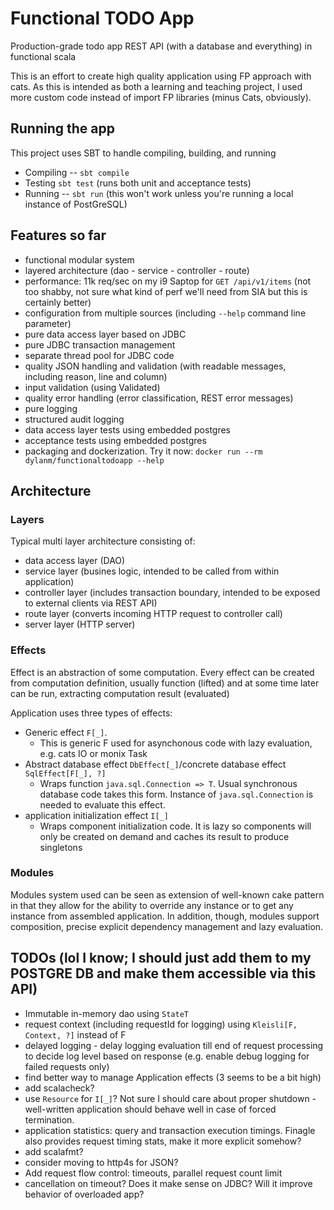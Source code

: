# Functional TODO App
Production-grade todo app REST API (with a database and everything) in functional scala

This is an effort to create high quality application using FP approach with cats.
As this is intended as both a learning and teaching project, I used more custom code instead of import FP libraries 
(minus Cats, obviously).

## Running the app

This project uses SBT to handle compiling, building, and running

- Compiling -- `sbt compile`
- Testing `sbt test` (runs both unit and acceptance tests)
- Running -- `sbt run` (this won't work unless you're running a local instance of PostGreSQL)

## Features so far

- functional modular system
- layered architecture (dao - service - controller - route)
- performance: 11k req/sec on my i9 Saptop for `GET /api/v1/items` (not too shabby, not sure what kind of perf we'll need from SIA but this is certainly better)
- configuration from multiple sources (including `--help` command line parameter)
- pure data access layer based on JDBC
- pure JDBC transaction management
- separate thread pool for JDBC code
- quality JSON handling and validation (with readable messages, including reason, line and column)
- input validation (using Validated)
- quality error handling (error classification, REST error messages)
- pure logging
- structured audit logging
- data access layer tests using embedded postgres
- acceptance tests using embedded postgres
- packaging and dockerization. Try it now: `docker run --rm dylanm/functionaltodoapp --help`

## Architecture

### Layers

Typical multi layer architecture consisting of:
- data access layer (DAO)
- service layer (busines logic, intended to be called from within application)
- controller layer (includes transaction boundary, intended to be exposed to external clients via REST API)
- route layer (converts incoming HTTP request to controller call)
- server layer (HTTP server)

### Effects

Effect is an abstraction of some computation. 
Every effect can be created from computation definition, usually function (lifted) 
and at some time later can be run, extracting computation result (evaluated)

Application uses three types of effects:
- Generic effect `F[_]`. 
  - This is generic F used for asynchonous code with lazy evaluation, e.g. cats IO or monix Task
- Abstract database effect `DbEffect[_]`/concrete database effect `SqlEffect[F[_], ?]`
  - Wraps function `java.sql.Connection => T`. Usual synchronous database code takes this form. Instance of `java.sql.Connection` is needed to evaluate this effect. 
- application initialization effect `I[_]`
  - Wraps component initialization code. It is lazy so components will only be created on demand and caches its result to produce singletons

### Modules

Modules system used can be seen as extension of well-known cake pattern in that they allow for the ability to override any instance or to get any instance from assembled application.
In addition, though, modules support composition, precise explicit dependency management and lazy evaluation.  

## TODOs (lol I know; I should just add them to my POSTGRE DB and make them accessible via this API)

- Immutable in-memory dao using `StateT`
- request context (including requestId for logging) using `Kleisli[F, Context, ?]` instead of F
- delayed logging - delay logging evaluation till end of request processing to decide log level based on response (e.g. enable debug logging for failed requests only)
- find better way to manage Application effects (3 seems to be a bit high)
- add scalacheck?
- use `Resource` for `I[_]`? Not sure I should care about proper shutdown - well-written application should behave well in case of forced termination.
- application statistics: query and transaction execution timings. Finagle also provides request timing stats, make it more explicit somehow?
- add scalafmt?
- consider moving to http4s for JSON?
- Add request flow control: timeouts, parallel request count limit
- cancellation on timeout? Does it make sense on JDBC? Will it improve behavior of overloaded app?